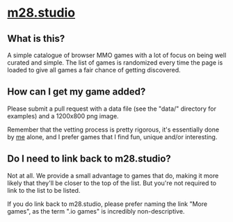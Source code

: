 # [m28.studio](https://m28.studio)

## What is this?

A simple catalogue of browser MMO games with a lot of focus on being well curated and simple. The list of games is randomized every time the page is loaded to give all games a fair chance of getting discovered.

## How can I get my game added?

Please submit a pull request with a data file (see the "data/" directory for examples) and a 1200x800 png image.

Remember that the vetting process is pretty rigorous, it's essentially done by [me](https://github.com/Matheus28/) alone, and I prefer games that I find fun, unique and/or interesting.

## Do I need to link back to m28.studio?

Not at all. We provide a small advantage to games that do, making it more likely that they'll be closer to the top of the list. But you're not required to link to the list to be listed.

If you do link back to m28.studio, please prefer naming the link "More games", as the term ".io games" is incredibly non-descriptive.
